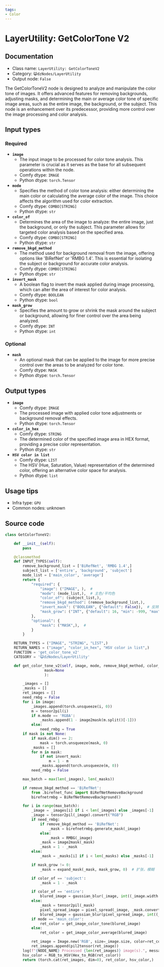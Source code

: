 ```yaml
---
tags:
- Color
---
```


# LayerUtility: GetColorTone V2
## Documentation
- Class name: `LayerUtility: GetColorToneV2`
- Category: `😺dzNodes/LayerUtility`
- Output node: `False`

The GetColorToneV2 node is designed to analyze and manipulate the color tone of images. It offers advanced features for removing backgrounds, adjusting masks, and determining the main or average color tone of specific image areas, such as the entire image, the background, or the subject. This node is an enhancement over its predecessor, providing more control over the image processing and color analysis.
## Input types
### Required
- **`image`**
    - The input image to be processed for color tone analysis. This parameter is crucial as it serves as the base for all subsequent operations within the node.
    - Comfy dtype: `IMAGE`
    - Python dtype: `torch.Tensor`
- **`mode`**
    - Specifies the method of color tone analysis: either determining the main color or calculating the average color of the image. This choice affects the algorithm used for color extraction.
    - Comfy dtype: `COMBO[STRING]`
    - Python dtype: `str`
- **`color_of`**
    - Determines the area of the image to analyze: the entire image, just the background, or only the subject. This parameter allows for targeted color analysis based on the specified area.
    - Comfy dtype: `COMBO[STRING]`
    - Python dtype: `str`
- **`remove_bkgd_method`**
    - The method used for background removal from the image, offering options like 'BiRefNet' or 'RMBG 1.4'. This is essential for isolating the subject or background for accurate color analysis.
    - Comfy dtype: `COMBO[STRING]`
    - Python dtype: `str`
- **`invert_mask`**
    - A boolean flag to invert the mask applied during image processing, which can alter the area of interest for color analysis.
    - Comfy dtype: `BOOLEAN`
    - Python dtype: `bool`
- **`mask_grow`**
    - Specifies the amount to grow or shrink the mask around the subject or background, allowing for finer control over the area being analyzed.
    - Comfy dtype: `INT`
    - Python dtype: `int`
### Optional
- **`mask`**
    - An optional mask that can be applied to the image for more precise control over the areas to be analyzed for color tone.
    - Comfy dtype: `MASK`
    - Python dtype: `torch.Tensor`
## Output types
- **`image`**
    - Comfy dtype: `IMAGE`
    - The processed image with applied color tone adjustments or background removal effects.
    - Python dtype: `torch.Tensor`
- **`color_in_hex`**
    - Comfy dtype: `STRING`
    - The determined color of the specified image area in HEX format, providing a precise color representation.
    - Python dtype: `str`
- **`HSV color in list`**
    - Comfy dtype: `LIST`
    - The HSV (Hue, Saturation, Value) representation of the determined color, offering an alternative color space for analysis.
    - Python dtype: `list`
## Usage tips
- Infra type: `GPU`
- Common nodes: unknown


## Source code
```python
class GetColorToneV2:

    def __init__(self):
        pass

    @classmethod
    def INPUT_TYPES(self):
        remove_background_list = ['BiRefNet', 'RMBG 1.4',]
        subject_list = ['entire', 'background', 'subject']
        mode_list = ['main_color', 'average']
        return {
            "required": {
                "image": ("IMAGE", ),  #
                "mode": (mode_list,),  # 主色/平均色
                "color_of": (subject_list,),
                "remove_bkgd_method": (remove_background_list,),
                "invert_mask": ("BOOLEAN", {"default": False}),  # 反转mask#
                "mask_grow": ("INT", {"default": 16, "min": -999, "max": 999, "step": 1}),
            },
            "optional": {
                "mask": ("MASK",),  #
            }
        }

    RETURN_TYPES = ("IMAGE", "STRING", "LIST",)
    RETURN_NAMES = ("image", "color_in_hex", "HSV color in list",)
    FUNCTION = 'get_color_tone_v2'
    CATEGORY = '😺dzNodes/LayerUtility'

    def get_color_tone_v2(self, image, mode, remove_bkgd_method, color_of, invert_mask, mask_grow,
                  mask=None
                  ):

        _images = []
        _masks = []
        ret_images = []
        need_rmbg = False
        for i in image:
            _images.append(torch.unsqueeze(i, 0))
            m = tensor2pil(i)
            if m.mode == 'RGBA':
                _masks.append(1 - image2mask(m.split()[-1]))
            else:
                need_rmbg = True
        if mask is not None:
            if mask.dim() == 2:
                mask = torch.unsqueeze(mask, 0)
            _masks = []
            for m in mask:
                if not invert_mask:
                    m = 1 - m
                _masks.append(torch.unsqueeze(m, 0))
            need_rmbg = False

        max_batch = max(len(_images), len(_masks))

        if remove_bkgd_method == 'BiRefNet':
            from .birefnet_func import BiRefNetRemoveBackground
            birefnetrmbg = BiRefNetRemoveBackground()

        for i in range(max_batch):
            _image = _images[i] if i < len(_images) else _images[-1]
            _image = tensor2pil(_image).convert("RGB")
            if need_rmbg:
                if remove_bkgd_method == 'BiRefNet':
                    _mask = birefnetrmbg.generate_mask(_image)
                else:
                    _mask = RMBG(_image)
                _mask = image2mask(_mask)
                _mask = 1 - _mask
            else:
                _mask = _masks[i] if i < len(_masks) else _masks[-1]

            if mask_grow != 0:
                _mask = expand_mask(_mask, mask_grow, 0)  # 扩张，模糊

            if color_of == 'subject':
                _mask = 1 - _mask

            if color_of == 'entire':
                blured_image = gaussian_blur(_image, int((_image.width + _image.height) / 400))
            else:
                _mask = tensor2pil(_mask)
                pixel_spread_image = pixel_spread(_image, _mask.convert('RGB'))
                blured_image = gaussian_blur(pixel_spread_image, int((_image.width + _image.height) / 400))
            if mode == 'main_color':
                ret_color = get_image_color_tone(blured_image)
            else:
                ret_color = get_image_color_average(blured_image)

            ret_image = Image.new('RGB', size=_image.size, color=ret_color)
            ret_images.append(pil2tensor(ret_image))
        log(f"{NODE_NAME} Processed {len(ret_images)} image(s).", message_type='finish')
        hsv_color = RGB_to_HSV(Hex_to_RGB(ret_color))
        return (torch.cat(ret_images, dim=0), ret_color, hsv_color,)

```
